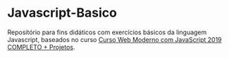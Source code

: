 # Javascript-Basico
Repositório para fins didáticos com exercícios básicos da linguagem Javascript, baseados no curso 
[Curso Web Moderno com JavaScript 2019 COMPLETO + Projetos](https://www.udemy.com/course/curso-web/). 
